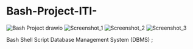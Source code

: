 # Bash-Project-ITI-
![Bash Project drawio](https://user-images.githubusercontent.com/93389016/150598101-24c38756-f977-4200-8466-c9957beb3a89.png)
![Screenshot_1](https://user-images.githubusercontent.com/93389016/150598570-646f7114-5f8a-4e53-a6e8-f75a9b45209d.png)
![Screenshot_2](https://user-images.githubusercontent.com/93389016/150598578-e70d856f-5128-4d56-b645-b8b705939808.png)
![Screenshot_3](https://user-images.githubusercontent.com/93389016/150598586-85afe988-481d-44c8-8f70-af05efc79168.png)

Bash Shell Script Database Management System (DBMS) ;  
